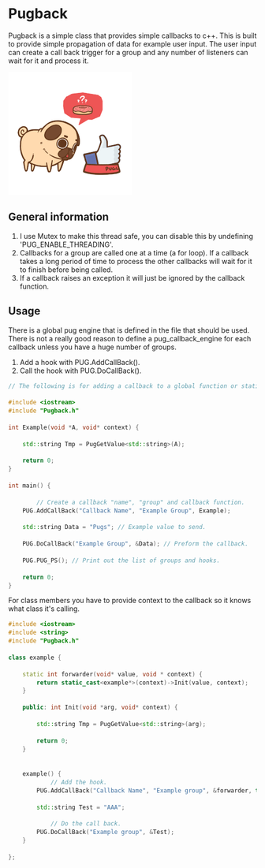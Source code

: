 

# Pugback
Pugback is a simple class that provides simple callbacks to c++. This is built to provide simple propagation of data for example user input. The user input can create a call back trigger for a group and any number of listeners can wait for it and process it.

![pageres](Pug.jpg.gif)

## General information
1. I use Mutex to make this thread safe, you can disable this by undefining 'PUG_ENABLE_THREADING'.
2. Callbacks for a group are called one at a time (a for loop). If a callback takes a long period of time to process the other callbacks will wait for it to finish before being called.
3. If a callback raises an exception it will just be ignored by the callback function.

## Usage
There is a global pug engine that is defined in the file that should be used. There is not a really good reason to define a pug_callback_engine for each callback unless you have a huge number of groups.

1. Add a hook with PUG.AddCallBack().
2. Call the hook with PUG.DoCallBack().



```c++
// The following is for adding a callback to a global function or static.

#include <iostream>
#include "Pugback.h"

int Example(void *A, void* context) {

	std::string Tmp = PugGetValue<std::string>(A);

	return 0;
}

int main() {

		// Create a callback "name", "group" and callback function.
	PUG.AddCallBack("Callback Name", "Example Group", Example);
	
	std::string Data = "Pugs"; // Example value to send.
	
	PUG.DoCallBack("Example Group", &Data); // Preform the callback.

	PUG.PUG_PS(); // Print out the list of groups and hooks.

	return 0;
}
```

For class members you have to provide context to the callback so it knows what class it's calling.
```c++
#include <iostream>
#include <string>
#include "Pugback.h"

class example {

	static int forwarder(void* value, void * context) {
		return static_cast<example*>(context)->Init(value, context);		
	}

	public: int Init(void *arg, void* context) {
	
		std::string Tmp = PugGetValue<std::string>(arg);

		return 0;
	}


	example() {
			// Add the hook.			
		PUG.AddCallBack("Callback Name", "Example group", &forwarder, this);
	
		std::string Test = "AAA";

			// Do the call back.
		PUG.DoCallBack("Example group", &Test);
	}

};
```
